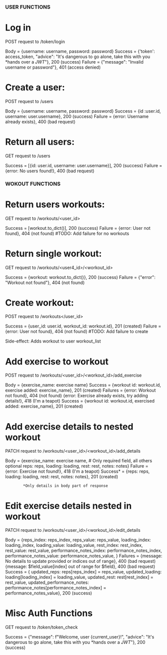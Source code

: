 
### USER FUNCTIONS ###

# Log in

POST request to /token/login

Body = {username: username, password: password}
Success = {'token': access_token, "advice": "It's dangerous to go alone, take this with you *hands over a *JWT*"}, 200 (success)
Failure = {"message": "Invalid username or password"}, 401 (access denied)

# Create a user:

POST request to /users

Body = {username: username, password: password}
Success = {id :user.id, username: user.username}, 200 (success)
Failure = {error: Username already exists}, 400 (bad request)

# Return all users:

GET request to /users

Success = [{id: user.id, username: user.username}], 200 (success)
Failure = {error: No users found!}, 400 (bad request)

### WOKOUT FUNCTIONS ###

# Return users workouts:

GET request to /workouts/<user_id>

Success = [workout.to_dict()], 200 (success)
Failure = {error: User not found}, 404 (not found)
#TODO: Add failure for no workouts

# Return single workout:

GET request to /workouts/<user4_id>/<workout_id>

Success = {workout: workout.to_dict()}, 200 (success)
Failure = {"error": "Workout not found"}, 404 (not found)

# Create workout:

POST request to /workouts</user_id>

Success = {user_id: user.id, workout_id: workout.id}, 201 (created)
Failure = {error: User not found}, 404 (not found)
#TODO: Add failure to create

Side-effect: Adds workout to user workout_list

# Add exercise to workout

POST request to /workouts/<user_id>/<workout_id>/add_exercise

Body = {exercise_name: exercise name}
Success = {workout id: workout.id, exercise added: exercise_name}, 201 (created)
Failures =  {error: Workout not found}, 404 (not found)
            {error: Exercise already exists, try adding details!}, 418 (I'm a teapot)
Success =   {workout id: workout.id, exercised added: exercise_name}, 201 (created)

# Add exercise details to nested workout

PATCH request to /workouts/<user_id>/<workout_id>/add_details

Body = {exercise_name: exercise name, # Only required field, all others optional
        reps: reps,
        loading: loading,
        rest: rest,
        notes: notes}
Failure = {error: Exercise not found!}, 418 (I'm a teapot)
Success* =  {reps: reps,
            loading: loading,
            rest: rest,
            notes: notes}, 201 (created)
            
            *Only details in body part of response

# Edit exercise details nested in workout

PATCH request to /workouts/<user_id>/<workout_id>/edit_details

Body = {reps_index: reps_index,
        reps_value: reps_value,
        loading_index: loading_index,
        loading_value: loading_value,
        rest_index: rest_index,
        rest_value: rest_value,
        performance_notes_index: performance_notes_index,
        performance_notes_value: performance_notes_value,
        }
Failures =  {message: No details to update provided or indices out of range}, 400 (bad request)
            {message: $field_value[index] out of range for $field}, 400 (bad request)
Success = {
    updated_reps: reps[reps_index] = reps_value,
    updated_loading: loading[loading_index] = loading_value,
    updated_rest: rest[rest_index] = rest_value,
    updated_performance_notes: performance_notes[performance_notes_index] = performance_notes_value}, 200 (success)

# Misc Auth Functions

GET request to /token/token_check

Success = {"message": f"Welcome, user {current_user}!", "advice": "It's dangerous to go alone, take this with you *hands over a *JWT*"}, 200 (success)